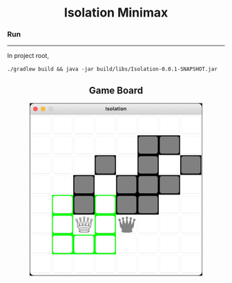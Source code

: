 # <div align="center">Isolation Minimax</div>

### Run

---

In project root,
``` thymeleafspringsecurityextras
./gradlew build && java -jar build/libs/Isolation-0.0.1-SNAPSHOT.jar
```

## <div align="center">Game Board</div>

<p align="center">
<img height=400 src="https://github.com/AlexandrosAlexiou/Isolation-minimax/blob/main/src/main/resources/board.png" alt="board"/>
</p>